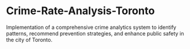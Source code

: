 # Crime-Rate-Analysis-Toronto
Implementation of a comprehensive crime analytics system to identify patterns, recommend prevention strategies, and enhance public safety in the city of Toronto.

